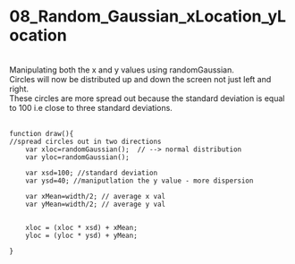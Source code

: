 # 08_Random_Gaussian_xLocation_yLocation
</br>
Manipulating both the x and y values using randomGaussian. </br>
Circles will now be distributed up and down the screen not just left and right.</br>
These circles are more spread out because the standard deviation is equal to 100 i.e close to three standard deviations.</br>
</br>

```
function draw(){
//spread circles out in two directions
	var xloc=randomGaussian();  // --> normal distribution
	var yloc=randomGaussian(); 

	var xsd=100; //standard deviation
	var ysd=40;	//maniputlation the y value - more dispersion

	var xMean=width/2; // average x val
	var yMean=width/2; // average y val


	xloc = (xloc * xsd) + xMean;
	yloc = (yloc * ysd) + yMean;

}

```


